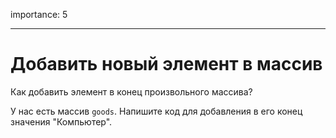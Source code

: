 importance: 5

---

# Добавить новый элемент в массив

Как добавить элемент в конец произвольного массива?

У нас есть массив `goods`. Напишите код для добавления в его конец значения "Компьютер".
